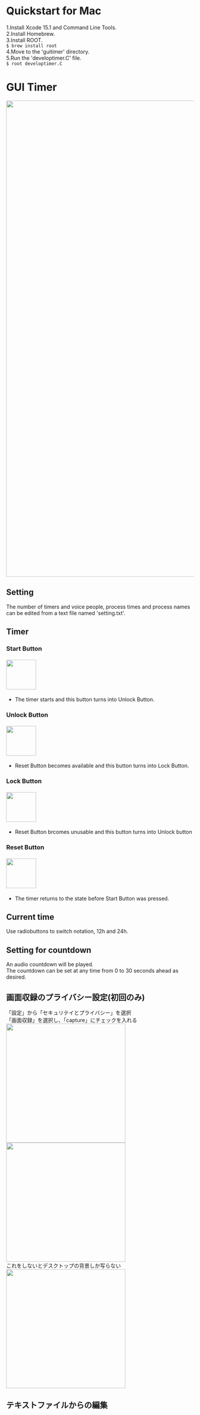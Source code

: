 # Quickstart for Mac
1.Install Xcode 15.1 and Command Line Tools.  
2.Install Homebrew.  
3.Install ROOT.  
```$ brew install root```  
4.Move to the 'guitimer' directory.  
5.Run the 'developtimer.C' file.  
```$ root developtimer.C```  

# GUI Timer
<img src="https://github.com/AyatoUshikubo/guitimer/blob/image/3.png" width="1280px"> 

## Setting
The number of timers and voice people, process times and process names can be edited from a text file named 'setting.txt'.

## Timer

### Start Button
#### <img src="https://github.com/AyatoUshikubo/guitimer/blob/image/start.png" width="80px">
- The timer starts and this button turns into Unlock Button.
### Unlock Button
#### <img src="https://github.com/AyatoUshikubo/guitimer/blob/image/unlock.png" width="80px">
- Reset Button becomes available and this button turns into Lock Button.
### Lock Button
#### <img src="https://github.com/AyatoUshikubo/guitimer/blob/image/lock.png" width="80px">
- Reset Button brcomes unusable and this button turns into Unlock button
### Reset Button
#### <img src="https://github.com/AyatoUshikubo/guitimer/blob/image/reset.png" width="80px">
- The timer returns to the state before Start Button was pressed.
## Current time
Use radiobuttons to switch notation, 12h and 24h.
## Setting for countdown
An audio countdown will be played.  
The countdown can be set at any time from 0 to 30 seconds ahead as desired.
## 画面収録のプライバシー設定(初回のみ)
「設定」から「セキュリテイとプライバシー」を選択  
「画面収録」を選択し、「capture」にチェックを入れる  
<img src="https://github.com/AyatoUshikubo/guitimer/blob/image/1.png" width="320px">
<img src="https://github.com/AyatoUshikubo/guitimer/blob/image/2.png" width="320px">  
これをしないとデスクトップの背景しか写らない  
<img src="https://github.com/AyatoUshikubo/guitimer/blob/image/timer.png" width="320px">  
## テキストファイルからの編集
